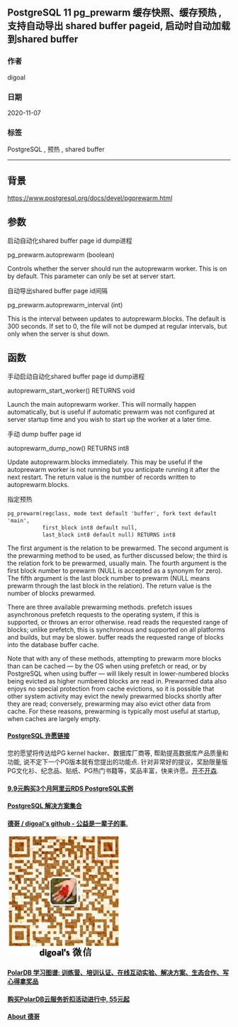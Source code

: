 ## PostgreSQL 11 pg_prewarm 缓存快照、缓存预热 , 支持自动导出 shared buffer pageid, 启动时自动加载到shared buffer          
            
### 作者            
digoal            
            
### 日期            
2020-11-07            
            
### 标签            
PostgreSQL , 预热 , shared buffer            
            
----            
            
## 背景           
https://www.postgresql.org/docs/devel/pgprewarm.html        
        
## 参数        
        
启动自动化shared buffer page id dump进程        
        
pg_prewarm.autoprewarm (boolean)        
        
Controls whether the server should run the autoprewarm worker. This is on by default. This parameter can only be set at server start.        
        
自动导出shared buffer page id间隔        
        
pg_prewarm.autoprewarm_interval (int)        
        
This is the interval between updates to autoprewarm.blocks. The default is 300 seconds. If set to 0, the file will not be dumped at regular intervals, but only when the server is shut down.        
        
## 函数        
手动启动自动化shared buffer page id dump进程        
        
autoprewarm_start_worker() RETURNS void        
        
Launch the main autoprewarm worker. This will normally happen automatically, but is useful if automatic prewarm was not configured at server startup time and you wish to start up the worker at a later time.        
        
手动 dump buffer page id        
        
autoprewarm_dump_now() RETURNS int8        
        
Update autoprewarm.blocks immediately. This may be useful if the autoprewarm worker is not running but you anticipate running it after the next restart. The return value is the number of records written to autoprewarm.blocks.        
        
指定预热        
        
```        
pg_prewarm(regclass, mode text default 'buffer', fork text default 'main',        
           first_block int8 default null,        
           last_block int8 default null) RETURNS int8        
```        
        
The first argument is the relation to be prewarmed. The second argument is the prewarming method to be used, as further discussed below; the third is the relation fork to be prewarmed, usually main. The fourth argument is the first block number to prewarm (NULL is accepted as a synonym for zero). The fifth argument is the last block number to prewarm (NULL means prewarm through the last block in the relation). The return value is the number of blocks prewarmed.        
        
There are three available prewarming methods. prefetch issues asynchronous prefetch requests to the operating system, if this is supported, or throws an error otherwise. read reads the requested range of blocks; unlike prefetch, this is synchronous and supported on all platforms and builds, but may be slower. buffer reads the requested range of blocks into the database buffer cache.        
        
Note that with any of these methods, attempting to prewarm more blocks than can be cached — by the OS when using prefetch or read, or by PostgreSQL when using buffer — will likely result in lower-numbered blocks being evicted as higher numbered blocks are read in. Prewarmed data also enjoys no special protection from cache evictions, so it is possible that other system activity may evict the newly prewarmed blocks shortly after they are read; conversely, prewarming may also evict other data from cache. For these reasons, prewarming is typically most useful at startup, when caches are largely empty.        
        
          
        
  
#### [PostgreSQL 许愿链接](https://github.com/digoal/blog/issues/76 "269ac3d1c492e938c0191101c7238216")
您的愿望将传达给PG kernel hacker、数据库厂商等, 帮助提高数据库产品质量和功能, 说不定下一个PG版本就有您提出的功能点. 针对非常好的提议，奖励限量版PG文化衫、纪念品、贴纸、PG热门书籍等，奖品丰富，快来许愿。[开不开森](https://github.com/digoal/blog/issues/76 "269ac3d1c492e938c0191101c7238216").  
  
  
#### [9.9元购买3个月阿里云RDS PostgreSQL实例](https://www.aliyun.com/database/postgresqlactivity "57258f76c37864c6e6d23383d05714ea")
  
  
#### [PostgreSQL 解决方案集合](https://yq.aliyun.com/topic/118 "40cff096e9ed7122c512b35d8561d9c8")
  
  
#### [德哥 / digoal's github - 公益是一辈子的事.](https://github.com/digoal/blog/blob/master/README.md "22709685feb7cab07d30f30387f0a9ae")
  
  
![digoal's wechat](../pic/digoal_weixin.jpg "f7ad92eeba24523fd47a6e1a0e691b59")
  
  
#### [PolarDB 学习图谱: 训练营、培训认证、在线互动实验、解决方案、生态合作、写心得拿奖品](https://www.aliyun.com/database/openpolardb/activity "8642f60e04ed0c814bf9cb9677976bd4")
  
  
#### [购买PolarDB云服务折扣活动进行中, 55元起](https://www.aliyun.com/activity/new/polardb-yunparter?userCode=bsb3t4al "e0495c413bedacabb75ff1e880be465a")
  
  
#### [About 德哥](https://github.com/digoal/blog/blob/master/me/readme.md "a37735981e7704886ffd590565582dd0")
  
